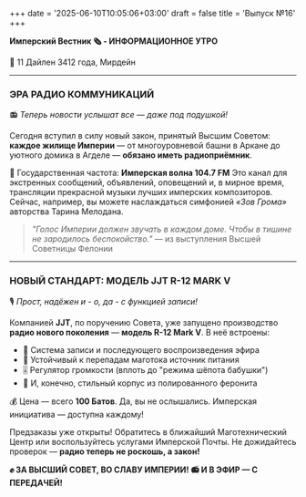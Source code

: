 +++
date = '2025-06-10T10:05:06+03:00'
draft = false
title = 'Выпуск №16'
+++

**Имперский Вестник 🗞 - ИНФОРМАЦИОННОЕ УТРО**

📆 11 Дайлен 3412 года, Мирдейн

---

### **ЭРА РАДИО КОММУНИКАЦИЙ**
📻 *Теперь новости услышат все — даже под подушкой!*

Сегодня вступил в силу новый закон, принятый Высшим Советом: **каждое жилище Империи** — от многоуровневой башни в Аркане до уютного домика в Агделе — **обязано иметь радиоприёмник**.

📡 Государственная частота: **Имперская волна 104.7 FM**
Это канал для экстренных сообщений, объявлений, оповещений и, в мирное время, трансляции прекрасной музыки лучших имперских композиторов. Сейчас, например, вы можете наслаждаться симфонией *«Зов Грома»* авторства Тарина Мелодана.

> *"Голос Империи должен звучать в каждом доме. Чтобы в тишине не зародилось беспокойство."*
> — из выступления Высшей Советницы Фелонии

---

### **НОВЫЙ СТАНДАРТ: МОДЕЛЬ JJT R-12 MARK V**
🎙 *Прост, надёжен и - о, да - с функцией записи!*

Компанией **JJT**, по поручению Совета, уже запущено производство **радио нового поколения** — **модель R-12 Mark V**. В неё встроены:

* 📼 Система записи и последующего воспроизведения эфира
* 🔋 Устойчивый к перепадам маготока источник питания
* 🎚 Регулятор громкости (вплоть до "режима шёпота бабушки")
* 🎁 И, конечно, стильный корпус из полированного феронита

💰 Цена — всего **100 Батов**. Да, вы не ослышались. Имперская инициатива — доступна каждому!

Предзаказы уже открыты! Обратитесь в ближайший Маготехнический Центр или воспользуйтесь услугами Имперской Почты. Не дожидайтесь проверок — **радио теперь не роскошь, а закон!**




**✊ ЗА ВЫСШИЙ СОВЕТ, ВО СЛАВУ ИМПЕРИИ!**
**📻 И В ЭФИР — С ПЕРЕДАЧЕЙ!**